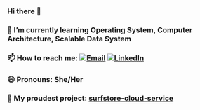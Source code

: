 ### Hi there 👋

### 🌱 I’m currently learning Operating System, Computer Architecture, Scalable Data System
### 📫 How to reach me: [![Email](https://img.shields.io/badge/Email-D14836?style=for-the-badge&logo=gmail&logoColor=white)](mailto:wec025@ucsd.edu) [![LinkedIn](https://img.shields.io/badge/LinkedIn-0077B5?style=for-the-badge&logo=linkedin&logoColor=white)](https://www.linkedin.com/in/weiyi-chen-ucsd/)

### 😄 Pronouns: She/Her
### 🔭 My proudest project: [surfstore-cloud-service](https://github.com/vivianchen04/surfstore-cloud-service)



<!--
**vivianchen04/vivianchen04** is a ✨ _special_ ✨ repository because its `README.md` (this file) appears on your GitHub profile.

Here are some ideas to get you started:

- 🔭 I’m currently working on ...
- 🌱 I’m currently learning Web Mining & Recommender System, Computer Architecture 
- 👯 I’m looking to collaborate on ...
- 🤔 I’m looking for help with ...
- 💬 Ask me about ...
- 📫 How to reach me: ...
- 😄 Pronouns: She/Her
- ⚡ Fun fact: ...
-->
